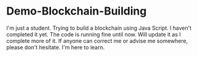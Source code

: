 # Demo-Blockchain-Building
I'm just a student. Trying to build a blockchain using Java Script. 
I haven't completed it yet. The code is running fine until now. Will update it as I complete more of it. 
If anyone can correct me or advise me somewhere, please don't hesitate. I'm here to learn. 
